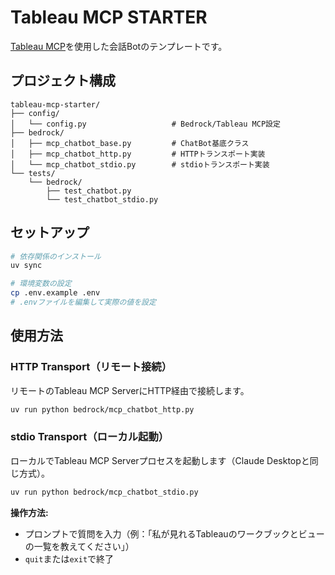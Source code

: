 # Tableau MCP STARTER

[Tableau MCP](https://github.com/tableau/tableau-mcp)を使用した会話Botのテンプレートです。

## プロジェクト構成

```
tableau-mcp-starter/
├── config/
│   └── config.py                   # Bedrock/Tableau MCP設定
├── bedrock/
│   ├── mcp_chatbot_base.py         # ChatBot基底クラス
│   ├── mcp_chatbot_http.py         # HTTPトランスポート実装
│   └── mcp_chatbot_stdio.py        # stdioトランスポート実装
└── tests/
    └── bedrock/
        ├── test_chatbot.py
        └── test_chatbot_stdio.py
```

## セットアップ

```bash
# 依存関係のインストール
uv sync

# 環境変数の設定
cp .env.example .env
# .envファイルを編集して実際の値を設定
```

## 使用方法

### HTTP Transport（リモート接続）
リモートのTableau MCP ServerにHTTP経由で接続します。

```bash
uv run python bedrock/mcp_chatbot_http.py
```

### stdio Transport（ローカル起動）
ローカルでTableau MCP Serverプロセスを起動します（Claude Desktopと同じ方式）。

```bash
uv run python bedrock/mcp_chatbot_stdio.py
```

**操作方法:**
- プロンプトで質問を入力（例：「私が見れるTableauのワークブックとビューの一覧を教えてください」）
- `quit`または`exit`で終了
